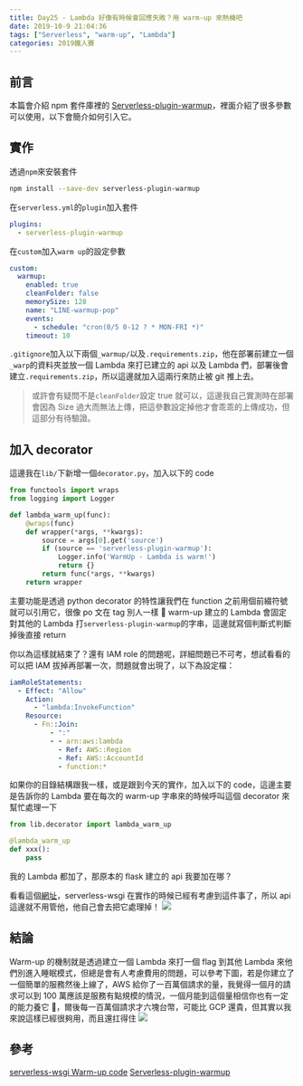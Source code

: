 ```yaml
---
title: Day25 - Lambda 好像有時候會回應失敗？用 warm-up 來熱機吧
date: 2019-10-9 21:04:36
tags: ["Serverless", "warm-up", "Lambda"]
categories: 2019鐵人賽
---
```


## 前言

本篇會介紹 npm 套件庫裡的 [Serverless-plugin-warmup](https://www.npmjs.com/package/serverless-plugin-warmup)，裡面介紹了很多參數可以使用，以下會簡介如何引入它。

## 實作

透過`npm`來安裝套件

```bash
npm install --save-dev serverless-plugin-warmup
```

在`serverless.yml`的`plugin`加入套件

```yaml
plugins:
  - serverless-plugin-warmup
```

在`custom`加入`warm up`的設定參數

```yaml
custom:
  warmup:
    enabled: true
    cleanFolder: false
    memorySize: 128
    name: "LINE-warmup-pop"
    events:
      - schedule: "cron(0/5 0-12 ? * MON-FRI *)"
    timeout: 10
```

`.gitignore`加入以下兩個`_warmup/`以及`.requirements.zip`，他在部署前建立一個`_warp`的資料夾並放一個 Lambda 來打已建立的 api 以及 Lambda 們，部署後會建立`.requirements.zip`，所以這邊就加入這兩行來防止被 git 推上去。

> 或許會有疑問不是`cleanFolder`設定 true 就可以，這邊我自己實測時在部署會因為 Size 過大而無法上傳，把這參數設定掉他才會乖乖的上傳成功，但這部分有待驗證。

## 加入 decorator

這邊我在`lib/`下新增一個`decorator.py`，加入以下的 code

```python
from functools import wraps
from logging import Logger

def lambda_warm_up(func):
    @wraps(func)
    def wrapper(*args, **kwargs):
        source = args[0].get('source')
        if (source == 'serverless-plugin-warmup'):
            Logger.info('WarmUp - Lambda is warm!')
            return {}
        return func(*args, **kwargs)
    return wrapper
```

主要功能是透過 python decorator 的特性讓我們在 function 之前用個前綴符號就可以引用它，很像 po 文在 tag 別人一樣 🤣
warm-up 建立的 Lambda 會固定對其他的 Lambda 打`serverless-plugin-warmup`的字串，這邊就寫個判斷式判斷掉後直接 return

你以為這樣就結束了？還有 IAM role 的問題呢，詳細問題已不可考，想試看看的可以把 IAM 拔掉再部署一次，問題就會出現了，以下為設定檔：

```yaml
iamRoleStatements:
  - Effect: "Allow"
    Action:
      - "lambda:InvokeFunction"
    Resource:
      - Fn::Join:
          - ":"
          - - arn:aws:lambda
            - Ref: AWS::Region
            - Ref: AWS::AccountId
            - function:*
```

如果你的目錄結構跟我一樣，或是跟到今天的實作，加入以下的 code，這邊主要是告訴你的 Lambda 要在每次的 warm-up 字串來的時候呼叫這個 decorator 來幫忙處理一下

```python
from lib.decorator import lambda_warm_up

@lambda_warm_up
def xxx():
    pass
```

我的 Lambda 都加了，那原本的 flask 建立的 api 我要加在哪？

看看這個[網址](https://github.com/logandk/serverless-wsgi/blob/3a2d1312370a4f4351be60f5fbe838124db1916a/serverless_wsgi.py#L87)，serverless-wsgi 在實作的時候已經有考慮到這件事了，所以 api 這邊就不用管他，他自己會去把它處理掉！
![](https://i.imgur.com/skMkdmg.png)

## 結論

Warm-up 的機制就是透過建立一個 Lambda 來打一個 flag 到其他 Lambda 來他們別進入睡眠模式，但總是會有人考慮費用的問題，可以參考下圖，若是你建立了一個簡單的服務然後上線了，AWS 給你了一百萬個請求的量，我覺得一個月的請求可以到 100 萬應該是服務有點規模的情況，一個月能到這個量相信你也有一定的能力養它 🤣，爾後每一百萬個請求才六塊台幣，可能比 GCP 還貴，但其實以我來說這樣已經很夠用，而且還扛得住
![](https://i.imgur.com/LCJh98n.png)

## 參考

[serverless-wsgi Warm-up code](https://github.com/logandk/serverless-wsgi/blob/3a2d1312370a4f4351be60f5fbe838124db1916a/serverless_wsgi.py#L87)
[Serverless-plugin-warmup](https://www.npmjs.com/package/serverless-plugin-warmup)
